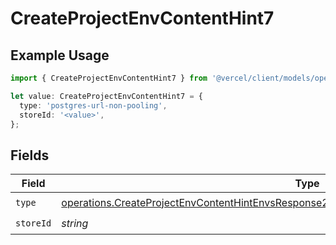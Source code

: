 # CreateProjectEnvContentHint7

## Example Usage

```typescript
import { CreateProjectEnvContentHint7 } from '@vercel/client/models/operations';

let value: CreateProjectEnvContentHint7 = {
  type: 'postgres-url-non-pooling',
  storeId: '<value>',
};
```

## Fields

| Field     | Type                                                                                                                                                                                                       | Required           | Description |
| --------- | ---------------------------------------------------------------------------------------------------------------------------------------------------------------------------------------------------------- | ------------------ | ----------- |
| `type`    | [operations.CreateProjectEnvContentHintEnvsResponse201ApplicationJSONResponseBodyCreatedType](../../models/operations/createprojectenvcontenthintenvsresponse201applicationjsonresponsebodycreatedtype.md) | :heavy_check_mark: | N/A         |
| `storeId` | _string_                                                                                                                                                                                                   | :heavy_check_mark: | N/A         |
